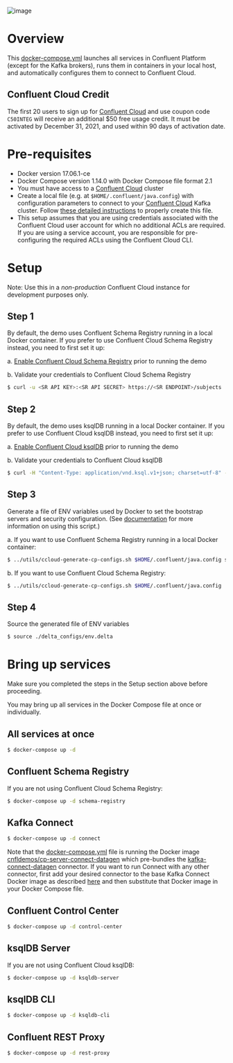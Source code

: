 ![image](../images/confluent-logo-300-2.png)

# Overview

This [docker-compose.yml](docker-compose.yml) launches all services in Confluent Platform (except for the Kafka brokers), runs them in containers in your local host, and automatically configures them to connect to Confluent Cloud.

## Confluent Cloud Credit

The first 20 users to sign up for [Confluent Cloud](https://www.confluent.io/confluent-cloud/?utm_source=github&utm_medium=demo&utm_campaign=ch.cp-all-in-one_type.community_content.cp-all-in-one-cloud) and use coupon code ``C50INTEG`` will receive an additional $50 free usage credit.
It must be activated by December 31, 2021, and used within 90 days of activation date.


# Pre-requisites

* Docker version 17.06.1-ce
* Docker Compose version 1.14.0 with Docker Compose file format 2.1
* You must have access to a [Confluent Cloud](https://www.confluent.io/confluent-cloud/?utm_source=github&utm_medium=demo&utm_campaign=ch.cp-all-in-one_type.community_content.cp-all-in-one-cloud) cluster
* Create a local file (e.g. at `$HOME/.confluent/java.config`) with configuration parameters to connect to your [Confluent Cloud](https://www.confluent.io/confluent-cloud/?utm_source=github&utm_medium=demo&utm_campaign=ch.cp-all-in-one_type.community_content.cp-all-in-one-cloud) Kafka cluster.  Follow [these detailed instructions](https://github.com/confluentinc/configuration-templates/tree/master/README.md) to properly create this file.
* This setup assumes that you are using credentials associated with the Confluent Cloud user account for which no additional ACLs are required. If you are using a service account, you are responsible for pre-configuring the required ACLs using the Confluent Cloud CLI.

# Setup

Note: Use this in a *non-production* Confluent Cloud instance for development purposes only.

## Step 1

By default, the demo uses Confluent Schema Registry running in a local Docker container. If you prefer to use Confluent Cloud Schema Registry instead, you need to first set it up:

   a. [Enable Confluent Cloud Schema Registry](http://docs.confluent.io/current/quickstart/cloud-quickstart.html#step-3-configure-sr-ccloud?utm_source=github&utm_medium=demo&utm_campaign=ch.cp-all-in-one_type.community_content.cp-all-in-one-cloud) prior to running the demo

   b. Validate your credentials to Confluent Cloud Schema Registry

   ```bash
   $ curl -u <SR API KEY>:<SR API SECRET> https://<SR ENDPOINT>/subjects
   ```

## Step 2

By default, the demo uses ksqlDB running in a local Docker container. If you prefer to use Confluent Cloud ksqlDB instead, you need to first set it up:

   a. [Enable Confluent Cloud ksqlDB](https://docs.confluent.io/current/quickstart/cloud-quickstart/ksql.html#create-a-ksqldb-application-in-ccloud?utm_source=github&utm_medium=demo&utm_campaign=ch.cp-all-in-one_type.community_content.cp-all-in-one-cloud) prior to running the demo

   b. Validate your credentials to Confluent Cloud ksqlDB

   ```bash
   $ curl -H "Content-Type: application/vnd.ksql.v1+json; charset=utf-8" -u <ksqlDB API KEY>:<ksqlDB API SECRET> https://<ksqlDB ENDPOINT>/info
   ```

## Step 3

Generate a file of ENV variables used by Docker to set the bootstrap servers and security configuration.
(See [documentation](https://docs.confluent.io/current/cloud/connect/auto-generate-configs.html?utm_source=github&utm_medium=demo&utm_campaign=ch.cp-all-in-one_type.community_content.cp-all-in-one-cloud) for more information on using this script.)

   a. If you want to use Confluent Schema Registry running in a local Docker container:

   ```bash
   $ ../utils/ccloud-generate-cp-configs.sh $HOME/.confluent/java.config schema_registry_docker.config
   ```

   b. If you want to use Confluent Cloud Schema Registry:

   ```bash
   $ ../utils/ccloud-generate-cp-configs.sh $HOME/.confluent/java.config
   ```

## Step 4

Source the generated file of ENV variables

```bash
$ source ./delta_configs/env.delta
```

# Bring up services

Make sure you completed the steps in the Setup section above before proceeding. 

You may bring up all services in the Docker Compose file at once or individually.

## All services at once

```bash
$ docker-compose up -d
```

## Confluent Schema Registry

If you are not using Confluent Cloud Schema Registry:

```bash
$ docker-compose up -d schema-registry
```

## Kafka Connect

```bash
$ docker-compose up -d connect
```

Note that the [docker-compose.yml](docker-compose.yml) file is running the Docker image [cnfldemos/cp-server-connect-datagen](https://hub.docker.com/r/cnfldemos/cp-server-connect-datagen/) which pre-bundles the [kafka-connect-datagen](https://www.confluent.io/hub/confluentinc/kafka-connect-datagen) connector.
If you want to run Connect with any other connector, first add your desired connector to the base Kafka Connect Docker image as described [here](https://docs.confluent.io/current/connect/managing/extending.html) and then substitute that Docker image in your Docker Compose file.

## Confluent Control Center

```bash
$ docker-compose up -d control-center
```

## ksqlDB Server

If you are not using Confluent Cloud ksqlDB:

```bash
$ docker-compose up -d ksqldb-server
```

## ksqlDB CLI

```bash
$ docker-compose up -d ksqldb-cli
```

## Confluent REST Proxy

```bash
$ docker-compose up -d rest-proxy
```
